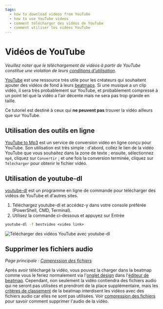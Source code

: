 ```yaml
---
tags:
  - how to download videos from YouTube
  - how to use YouTube videos
  - comment télécharger des vidéos de YouTube
  - comment utiliser les vidéos YouTube
---
```


# Vidéos de YouTube

*Veuillez noter que le téléchargement de vidéos à partir de YouTube constitue une violation de leurs [conditions d'utilisation](https://www.youtube.com/t/terms).*

[YouTube](https://youtube.com) est une ressource très utile pour les créateurs qui souhaitent ajouter des vidéos de fond à leurs [beatmaps](/wiki/Beatmap). Si une musique a un clip vidéo, il sera très probablement sur YouTube, et probablement compressé à un point tel que la vidéo a l'air décente mais ne sera pas trop grande en taille.

Ce tutoriel est destiné à ceux qui **ne peuvent pas** trouver la vidéo ailleurs que sur YouTube.

## Utilisation des outils en ligne

[YouTube to Mp3](https://ytmp3.cc) est un service de conversion vidéo en ligne conçu pour YouTube. Son utilisation est très simple : d'abord, collez le lien de la vidéo YouTube que vous souhaitez dans la zone de texte ; ensuite, sélectionnez `mp4`, cliquez sur `Convertir` ; et une fois la conversion terminée, cliquez sur `Télécharger` pour obtenir le fichier vidéo.

## Utilisation de youtube-dl

[youtube-dl](https://youtube-dl.org) est un programme en ligne de commande pour télécharger des vidéos de YouTube et d'autres sites.

1. Téléchargez youtube-dl et accédez-y dans votre console préférée (PowerShell, CMD, Terminal).
2. Utilisez la commande ci-dessous et appuyez sur Entrée

```cmd
youtube-dl -f bestvideo <video link>
```

![Télécharger des vidéos YouTube avec youtube-dl](img/example.jpg "Télécharger des vidéos YouTube avec youtube-dl")

## Supprimer les fichiers audio

*Page principale : [Compression des fichiers](/wiki/Guides/Compressing_files)*

Après avoir téléchargé la vidéo, vous pouvez la charger dans la beatmap comme vous le feriez normalement via l'[onglet design](/wiki/Client/Beatmap_editor/Design) dans l'[éditeur de beatmap](/wiki/Client/Beatmap_editor). Cependant, non seulement la vidéo contiendra des fichiers audio qui ne seront pas utilisées et prendront de la place supplémentaire, mais les [critères de classement](/wiki/Ranking_criteria#vidéo-et-arrière-plan) de la beatmap interdisent les vidéos avec des fichiers audio car elles ne sont pas utilisées. Voir [compression des fichiers](/wiki/Guides/Compressing_files) pour savoir comment supprimer l'audio de la vidéo.
